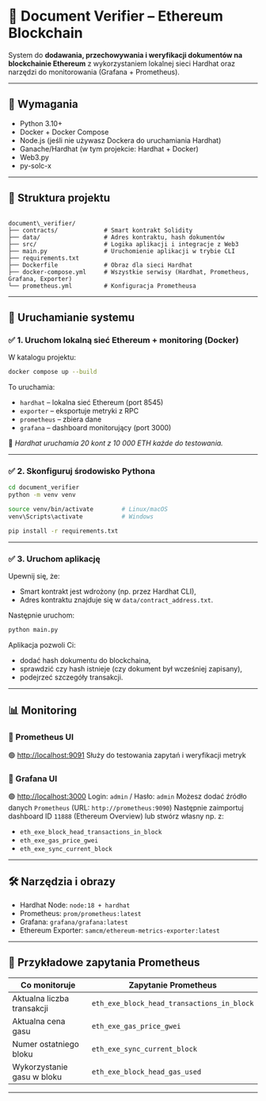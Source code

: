 # 📄 Document Verifier – Ethereum Blockchain

System do **dodawania, przechowywania i weryfikacji dokumentów na blockchainie Ethereum** z wykorzystaniem lokalnej sieci Hardhat oraz narzędzi do monitorowania (Grafana + Prometheus).

---

## 🔧 Wymagania

- Python 3.10+
- Docker + Docker Compose
- Node.js (jeśli nie używasz Dockera do uruchamiania Hardhat)
- Ganache/Hardhat (w tym projekcie: Hardhat + Docker)
- Web3.py
- py-solc-x

---

## 📁 Struktura projektu

```

document\_verifier/
├── contracts/             # Smart kontrakt Solidity
├── data/                  # Adres kontraktu, hash dokumentów
├── src/                   # Logika aplikacji i integracje z Web3
├── main.py                # Uruchomienie aplikacji w trybie CLI
├── requirements.txt
├── Dockerfile             # Obraz dla sieci Hardhat
├── docker-compose.yml     # Wszystkie serwisy (Hardhat, Prometheus, Grafana, Exporter)
└── prometheus.yml         # Konfiguracja Prometheusa

```

---

## 🚀 Uruchamianie systemu

### ✅ 1. Uruchom lokalną sieć Ethereum + monitoring (Docker)

W katalogu projektu:

```bash
docker compose up --build
```

To uruchamia:

- `hardhat` – lokalna sieć Ethereum (port 8545)
- `exporter` – eksportuje metryki z RPC
- `prometheus` – zbiera dane
- `grafana` – dashboard monitorujący (port 3000)

🧠 _Hardhat uruchamia 20 kont z 10 000 ETH każde do testowania._

---

### ✅ 2. Skonfiguruj środowisko Pythona

```bash
cd document_verifier
python -m venv venv

source venv/bin/activate        # Linux/macOS
venv\Scripts\activate           # Windows

pip install -r requirements.txt
```

---

### ✅ 3. Uruchom aplikację

Upewnij się, że:

- Smart kontrakt jest wdrożony (np. przez Hardhat CLI),
- Adres kontraktu znajduje się w `data/contract_address.txt`.

Następnie uruchom:

```bash
python main.py
```

Aplikacja pozwoli Ci:

- dodać hash dokumentu do blockchaina,
- sprawdzić czy hash istnieje (czy dokument był wcześniej zapisany),
- podejrzeć szczegóły transakcji.

---

## 📊 Monitoring

### 🔹 Prometheus UI

🟢 [http://localhost:9091](http://localhost:9091)
Służy do testowania zapytań i weryfikacji metryk

### 🔹 Grafana UI

🟢 [http://localhost:3000](http://localhost:3000)
Login: `admin` / Hasło: `admin`
Możesz dodać źródło danych `Prometheus` (URL: `http://prometheus:9090`)
Następnie zaimportuj dashboard ID `11888` (Ethereum Overview) lub stwórz własny np. z:

- `eth_exe_block_head_transactions_in_block`
- `eth_exe_gas_price_gwei`
- `eth_exe_sync_current_block`

---

## 🛠️ Narzędzia i obrazy

- Hardhat Node: `node:18 + hardhat`
- Prometheus: `prom/prometheus:latest`
- Grafana: `grafana/grafana:latest`
- Ethereum Exporter: `samcm/ethereum-metrics-exporter:latest`

---

## 📎 Przykładowe zapytania Prometheus

| Co monitoruje              | Zapytanie Prometheus                       |
| -------------------------- | ------------------------------------------ |
| Aktualna liczba transakcji | `eth_exe_block_head_transactions_in_block` |
| Aktualna cena gasu         | `eth_exe_gas_price_gwei`                   |
| Numer ostatniego bloku     | `eth_exe_sync_current_block`               |
| Wykorzystanie gasu w bloku | `eth_exe_block_head_gas_used`              |

---
